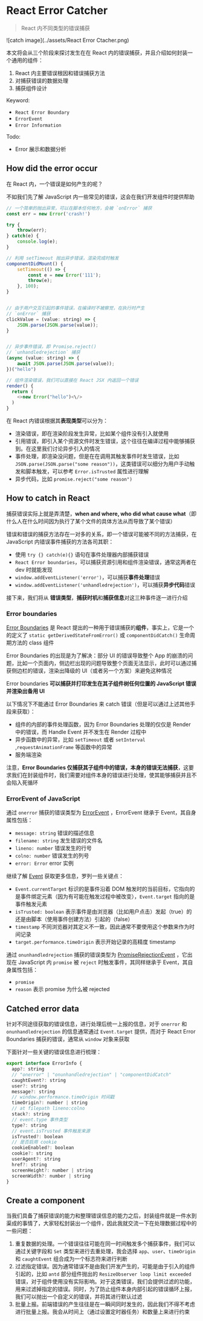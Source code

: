 # React Error Catcher

> React 内不同类型的错误捕获

![catch image](../assets/React Error Ctacher.png)

本文将会从三个阶段来探讨发生在在 React 内的错误捕获，并且介绍如何封装一个通用的组件：

1. React 内主要错误根因和错误捕获方法
2. 对捕获错误的数据处理
3. 捕获组件设计

Keyword:

- `React Error Boundary`
- `ErrorEvent`
- `Error Information`

Todo:

- Error 展示和数据分析



## How did the error occur

在 React 内，一个错误是如何产生的呢？

不如我们先了解 JavaScript 内一些常见的错误，这会在我们开发组件时提供帮助

```javascript
// 一个简单的抛出异常，可以在脚本任何地方，会被 `onError` 捕获
const err = new Error('crash!')

try {
    throw(err);
} catch(e) {
    console.log(e);
}

// 利用 setTimeout 抛出异步错误，渲染完成时触发
componentDidMount() {
    setTimeout(() => {
        const e = new Error('111');
        throw(e);
    }, 100);
}


// 由于用户交互引起的事件错误，在编译时不被察觉，在执行时产生
// `onError` 捕获
clickValue = (value: string) => {
    JSON.parse(JSON.parse(value));
}


// 异步事件错误，即 Promise.reject()
// `unhandledrejection` 捕获
(async (value: string) => {
    await JSON.parse(JSON.parse(value));
})("hello")

// 组件渲染错误，我们可以直接在 React JSX 内返回一个错误
render() {
  return (
  	<>new Error("hello")<\/>
  )
}
```



在 React 内错误根据其**表现类型**可以分为：

- 渲染错误，即在渲染阶段发生异常，比如某个组件没有引入就使用
- 引用错误，即引入某个资源文件时发生错误，这个往往在编译过程中能够捕获到。在这里我们讨论异步引入的情况
- 事件处理，即渲染没问题，但是在在调用其触发事件时发生错误，比如 `JSON.parse(JSON.parse("some reason"))`，这类错误可以细分为用户手动触发和脚本触发，可以参考 `Error.isTrusted` 属性进行理解
- 异步代码，比如 `promise.reject("some reason")`



## How to catch in React

捕获错误实际上就是弄清楚，**when and where, who did what cause what**（即什么人在什么时间因为执行了某个文件的具体方法从而导致了某个错误）

错误和错误的捕获方法存在一对多的关系，即一个错误可能被不同的方法捕获，在 JavaScript 内错误事件捕获的方法各司其职：

- 使用 `try {} catch(e){}` 语句在事件处理器内部捕获错误
- `React Error boundaries`，可以捕获资源引用和组件渲染错误，通常这两者在 dev 时就能发现
- `window.addEventListener('error')`，可以捕获**事件处理**错误
- `window.addEventListener('unhandledrejection')`，可以捕获**异步代码**错误

接下来，我们将从 **错误类型**，**捕获时机**和**捕获信息**对这三种事件逐一进行介绍



### Error boundaries

[Error Boundaries](https://zh-hans.reactjs.org/docs/error-boundaries.html#how-about-event-handlers) 是 React 提出的一种用于错误捕获的**组件**，事实上，它是一个的定义了 `static getDerivedStateFromError()` 或 `componentDidCatch()` 生命周期方法的 class 组件

Error Boundaries 的出现是为了解决：部分 UI 的错误导致整个 App 的崩溃的问题，比如一个页面内，侧边栏出现的问题导致整个页面无法显示，此时可以通过捕获侧边栏的错误，渲染出降级的 UI（或者另一个方案）来避免这种情况

Error boundaries **可以捕获并打印发生在其子组件树任何位置的 JavaScript 错误并渲染出备用 UI**

以下情况下不能通过 Error Boundaries 来 catch 错误（但是可以通过上述其他手段来获取）：

- 组件的内部的事件处理函数，因为 Error Boundaries 处理的仅仅是 Render 中的错误，而 Handle Event 并不发生在 Render 过程中
- 异步函数中的异常，比如 `setTimeout` 或者 `setInterval` ,`requestAnimationFrame` 等函数中的异常
- 服务端渲染

注意，**Error Boundaries 仅捕获其子组件中的错误，本身的错误无法捕获**，这要求我们在封装组件时，我们需要对组件本身的错误进行处理，使其能够捕获并且不会陷入死循环



### ErrorEvent of JavaScript

通过 `onerror` 捕获的错误类型为 [ErrorEvent](https://developer.mozilla.org/zh-CN/docs/Web/API/ErrorEvent) ，ErrorEvent 继承于 Event，其自身属性包括：

- `message: string` 错误的描述信息
- `filename: string` 发生错误的文件名
- `lineno: number` 错误发生的行号
- `colno: number` 错误发生的列号
- `error: Error` error 实例

继续了解 [Event](https://developer.mozilla.org/zh-CN/docs/Web/API/Event) 获取更多信息，罗列一些关键点：

- `Event.currentTarget` 标识的是事件沿着 DOM 触发时的当前目标，它指向的是事件绑定元素（因为有可能在触发过程中被改变），`Event.target` 指向的是事件触发元素
- `isTrusted: boolean` 表示事件是由浏览器（比如用户点击）发起（true）的还是由脚本（使用事件创建方法）引起的（false）
- `timestamp` 不同浏览器对其定义不一致，因此通常不要使用这个参数来作为时间记录
- `target.performance.timeOrigin` 表示开始记录的高精度 timestamp

通过 `onunhandledrejection` 捕获的错误类型为 [PromiseRejectionEvent](https://developer.mozilla.org/zh-CN/docs/Web/API/PromiseRejectionEvent) ，它出现在 JavaScript 内 `promise` 被 `reject` 时触发事件，其同样继承于 Event，其自身属性包括：

- `promise` 
- `reason` 表示 promise 为什么被 rejected



## Catched error data

针对不同途径获取的错误信息，进行处理后统一上报的信息，对于 `onerror` 和 `onunhandledrejection` 的信息通常通过 `Event.target` 提供，而对于 React Error Boundaries 捕获的错误，通常从 `window` 对象来获取

下面针对一些关键的错误信息进行梳理：

```js
export interface ErrorInfo {
  app?: string
  // "onerror" | "onunhandledrejection" | "componentDidCatch"
  caughtEvent?: string
  user?: string
  message?: string
  // window.performance.timeOrigin 时间戳
  timeOrigin?: number | string
  // at filepath lineno:colno
  stack?: string
  // event.type 事件类型
  type?: string
  // event.isTrusted 事件触发来源
  isTrusted?: boolean
  // 是否启用 cookie
  cookieEnabled?: boolean
  cookie?: string
  userAgent?: string
  href?: string
  screenHeight?: number | string
  screenWidth?: number | string
}
```



## Create a component

当我们具备了捕获错误的能力和整理错误信息的能力之后，封装组件就是一件水到渠成的事情了，大家轻松封装出一个组件，因此我就交流一下在处理数据过程中的一些问题：

1. 重复数据的处理。一个错误往往可能在同一时间触发多个捕获事件，我们可以通过关键字段和 `Set` 类型来进行去重处理，我会选择 `app`、`user`、`timeOrigin` 和 `caughtEvent` 组合成为一个标志符来进行判断
2. 过滤指定错误。因为通常错误不是由我们开发产生的，可能是由于引入的组件引起的，比如 `antd` 部分组件抛出的 `ResizeObserver loop limit exceeded` 错误，对于组件使用没有实际影响。对于这类错误，我们会提供过滤的功能，用来过滤掉指定的错误。同时，为了防止组件本身内部引起的错误循环上报，我们可以抛出一个自定义的错误，并将其进行默认过滤
3. 批量上报。前端错误的产生往往是在一瞬间同时发生的，因此我们不得不考虑进行批量上报。我会从时间上（通过设置定时器任务）和数量上来进行约束